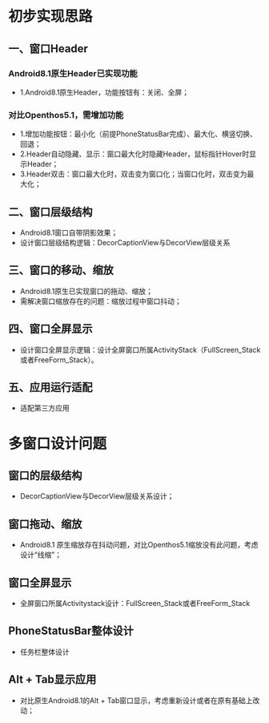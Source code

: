 # 初步实现思路

## 一、窗口Header

### Android8.1原生Header已实现功能
  - 1.Android8.1原生Header，功能按钮有：关闭、全屏；
### 对比Openthos5.1，需增加功能
  - 1.增加功能按钮：最小化（前提PhoneStatusBar完成）、最大化、横竖切换、回退；
  - 2.Header自动隐藏、显示：窗口最大化时隐藏Header，鼠标指针Hover时显示Header；
  - 3.Header双击：窗口最大化时，双击变为窗口化；当窗口化时，双击变为最大化；

## 二、窗口层级结构
  - Android8.1窗口自带阴影效果；
  - 设计窗口层级结构逻辑：DecorCaptionView与DecorView层级关系

## 三、窗口的移动、缩放
  - Android8.1原生已实现窗口的拖动、缩放；
  - 需解决窗口缩放存在的问题：缩放过程中窗口抖动；

## 四、窗口全屏显示
  - 设计窗口全屏显示逻辑：设计全屏窗口所属ActivityStack（FullScreen_Stack或者FreeForm_Stack）。

## 五、应用运行适配
  - 适配第三方应用

# 多窗口设计问题

## 窗口的层级结构
  - DecorCaptionView与DecorView层级关系设计；

## 窗口拖动、缩放
  - Android8.1 原生缩放存在抖动问题，对比Openthos5.1缩放没有此问题，考虑设计“线缩”；

## 窗口全屏显示
  - 全屏窗口所属Activitystack设计：FullScreen_Stack或者FreeForm_Stack

## PhoneStatusBar整体设计
  - 任务栏整体设计

## Alt + Tab显示应用
  - 对比原生Android8.1的Alt + Tab窗口显示，考虑重新设计或者在原有基础上改动；
